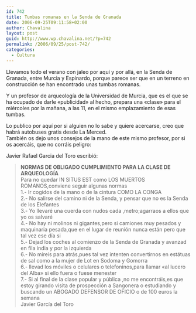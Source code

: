 ```yaml
---
id: 742
title: Tumbas romanas en la Senda de Granada
date: 2006-09-25T09:11:58+02:00
author: Chavalina
layout: post
guid: http://www.wp.chavalina.net/?p=742
permalink: /2006/09/25/post-742/
categories:
  - Cultura
---
```

Llevamos todo el verano con jaleo por aqu&iacute; y por all&aacute;, en la Senda de Granada, entre Murcia y Espinardo, porque parece ser que en un terreno en construcci&oacute;n se han encontrado unas tumbas romanas.

Y un profesor de arqueolog&iacute;a de la Universidad de Murcia, que es el que se ha ocupado de darle «publicidad» al hecho, prepara una «clase» para el mi&eacute;rcoles por la ma&ntilde;ana, a las 11, en el mismo emplazamiento de esas tumbas.

Lo publico por aqu&iacute; por si alguien no lo sabe y quiere acercarse, creo que habr&aacute; autobuses gratis desde La Merced.  
Tambi&eacute;n os dejo unos consejos de la mano de este mismo profesor, por si os acerc&aacute;is, que no corr&aacute;is peligro:

Javier Rafael Garcia del Toro escribi&oacute;:

> **NORMAS DE OBLIGADO CUMPLIMIENTO PARA LA CLASE DE ARQUEOLOG&Iacute;A**  
> Para no quedar IN SITUS EST como LOS MUERTOS ROMANOS,conviene seguir algunas normas  
> 1.- Ir cogidos de la mano o de la cintura COMO LA CONGA  
> 2.- No salirse del camino ni de la Senda, y pensar que no es la Senda de los Elefantes  
> 3.- Yo llevar&eacute; una cuerda con nudos cada ,metro;agarraos a ellos que yo os salvar&eacute;  
> 4.- No hay ni molinos ni gigantes,pero si camiones muy pesados y maquinaria pesada,que en el lugar de reuni&oacute;n nunca est&aacute;n pero que tal vez ese d&iacute;a si  
> 5.- Dejad los coches al comienzo de la Senda de Granada y avanzad en fila india y por la izquierda  
> 6.- No mireis para atr&aacute;s,pues tal vez intenten convertirnos en est&aacute;tuas de sal como a la mujer de Lot en Sodoma y Gomorra  
> 6.- llevad los m&oacute;viles o celulares o telefoninos,para llamar «al lucero del Alba» si ello fuera o fuese menester  
> 7.- Si al final de la clase popular y p&uacute;blica ,no me encontr&aacute;is,es que estoy girando visita de prospecci&oacute;n a Sangonera o estudiando y buscando un ABOGADO DEFENSOR DE OFICIO o de 100 euros la semana  
> Javier Garc&iacute;a del Toro